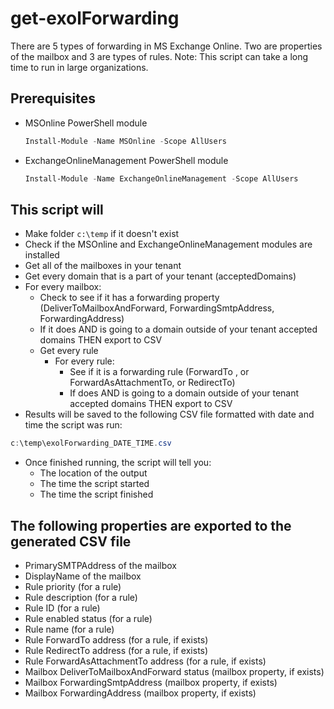 # get-exolForwarding
There are 5 types of forwarding in MS Exchange Online. Two are properties of the mailbox and 3 are types of rules. 
Note: This script can take a long time to run in large organizations.

## Prerequisites
- MSOnline PowerShell module
  ```PowerShell
  Install-Module -Name MSOnline -Scope AllUsers
  ```
- ExchangeOnlineManagement PowerShell module
  ```PowerShell
  Install-Module -Name ExchangeOnlineManagement -Scope AllUsers
  ```


## This script will

- Make folder ```c:\temp``` if it doesn't exist
- Check if the MSOnline and ExchangeOnlineManagement modules are installed
- Get all of the mailboxes in your tenant
- Get every domain that is a part of your tenant (acceptedDomains)
- For every mailbox:
  - Check to see if it has a forwarding property (DeliverToMailboxAndForward, ForwardingSmtpAddress, ForwardingAddress)
  - If it does AND is going to a domain outside of your tenant accepted domains THEN export to CSV
  - Get every rule
    - For every rule:
      - See if it is a forwarding rule (ForwardTo , or ForwardAsAttachmentTo, or RedirectTo)
      - If does AND is going to a domain outside of your tenant accepted domains THEN export to CSV
- Results will be saved to the following CSV file formatted with date and time the script was run: 
```powershell
c:\temp\exolForwarding_DATE_TIME.csv
```
- Once finished running, the script will tell you:
  - The location of the output
  - The time the script started
  - The time the script finished

## The following properties are exported to the generated CSV file
- PrimarySMTPAddress of the mailbox
- DisplayName of the mailbox
- Rule priority (for a rule)
- Rule description (for a rule)
- Rule ID (for a rule)
- Rule enabled status (for a rule)
- Rule name (for a rule)
- Rule ForwardTo address (for a rule, if exists)
- Rule RedirectTo address (for a rule, if exists)
- Rule ForwardAsAttachmentTo address (for a rule, if exists)
- Mailbox DeliverToMailboxAndForward status (mailbox property, if exists)
- Mailbox ForwardingSmtpAddress (mailbox property, if exists)
- Mailbox ForwardingAddress (mailbox property, if exists)
